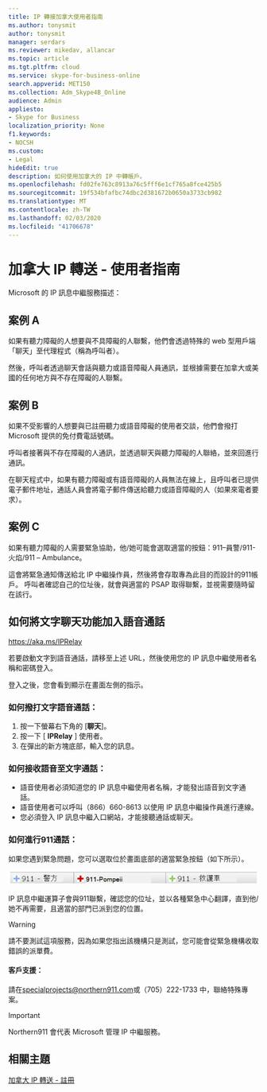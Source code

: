 ```yaml
---
title: IP 轉接加拿大使用者指南
ms.author: tonysmit
author: tonysmit
manager: serdars
ms.reviewer: mikedav, allancar
ms.topic: article
ms.tgt.pltfrm: cloud
ms.service: skype-for-business-online
search.appverid: MET150
ms.collection: Adm_Skype4B_Online
audience: Admin
appliesto:
- Skype for Business
localization_priority: None
f1.keywords:
- NOCSH
ms.custom:
- Legal
hideEdit: true
description: 如何使用加拿大的 IP 中轉帳戶。
ms.openlocfilehash: fd02fe763c8913a76c5fff6e1cf765a8fce425b5
ms.sourcegitcommit: 19f534bfafbc74dbc2d381672b0650a3733cb982
ms.translationtype: MT
ms.contentlocale: zh-TW
ms.lasthandoff: 02/03/2020
ms.locfileid: "41706678"
---
```

# <a name="ip-relay-in-canada---user-guide"></a>加拿大 IP 轉送 - 使用者指南

Microsoft 的 IP 訊息中繼服務描述：

## <a name="scenario-a"></a>案例 A
如果有聽力障礙的人想要與不具障礙的人聯繫，他們會透過特殊的 web 型用戶端「聊天」至代理程式（稱為呼叫者）。

然後，呼叫者透過聊天會話與聽力或語音障礙人員通訊，並根據需要在加拿大或美國的任何地方與不存在障礙的人聯繫。

## <a name="scenario-b"></a>案例 B
如果不受影響的人想要與已註冊聽力或語音障礙的使用者交談，他們會撥打 Microsoft 提供的免付費電話號碼。

呼叫者接著與不存在障礙的人通訊，並透過聊天與聽力障礙的人聯絡，並來回進行通訊。

在聊天程式中，如果有聽力障礙或有語音障礙的人員無法在線上，且呼叫者已提供電子郵件地址，通話人員會將電子郵件傳送給聽力或語音障礙的人（如果來電者要求）。

## <a name="scenario-c"></a>案例 C
如果有聽力障礙的人需要緊急協助，他/她可能會選取適當的按鈕：911–員警/911-火焰/911 – Ambulance。

這會將緊急通知傳送給北 IP 中繼操作員，然後將會存取專為此目的而設計的911帳戶。 呼叫者確認自己的位址後，就會與適當的 PSAP 取得聯繫，並視需要隨時留在該行。

## <a name="how-to-place-a-text-chat-to-voice-call"></a>如何將文字聊天功能加入語音通話

https://aka.ms/IPRelay

若要啟動文字到語音通話，請移至上述 URL，然後使用您的 IP 訊息中繼使用者名稱和密碼登入。

登入之後，您會看到顯示在畫面左側的指示。

### <a name="how-to-make-a-text-to-voice-call"></a>如何撥打文字語音通話：
1. 按一下螢幕右下角的 [**聊天**]。
2. 按一下 [ **IPRelay** ] 使用者。
3. 在彈出的新方塊底部，輸入您的訊息。

### <a name="how-to-receive-a-voice-to-text-call"></a>如何接收語音至文字通話：
- 語音使用者必須知道您的 IP 訊息中繼使用者名稱，才能發出語音到文字通話。
- 語音使用者可以呼叫（866）660-8613 以使用 IP 訊息中繼操作員進行連線。
- 您必須登入 IP 訊息中繼入口網站，才能接聽通話或聊天。

### <a name="how-to-place-a-911-call"></a>如何進行911通話：
如果您遇到緊急問題，您可以選取位於畫面底部的適當緊急按鈕（如下所示）。

![緊急按鈕](../images/ip-relay-emergency-buttons.png)

IP 訊息中繼運算子會與911聯繫，確認您的位址，並以各種緊急中心翻譯，直到他/她不再需要，且適當的部門已派到您的位置。

> [!WARNING]
> 請不要測試這項服務，因為如果您指出該機構只是測試，您可能會從緊急機構收取錯誤的派單費。

#### <a name="customer-support"></a>客戶支援：
請在[specialprojects@northern911.com](mailto:specialprojects@northern911.com)或（705）222-1733 中，聯絡特殊專案。

> [!IMPORTANT]
> Northern911 會代表 Microsoft 管理 IP 中繼服務。

## <a name="related-topics"></a>相關主題

[加拿大 IP 轉送 - 註冊](ip-relay-canada-email-signup.md)






